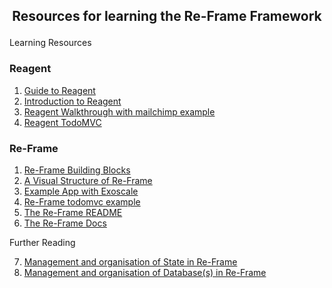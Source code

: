 ## <p align="center">Resources for learning the Re-Frame Framework</p>

Learning Resources

### Reagent 

1. [Guide to Reagent](https://purelyfunctional.tv/guide/reagent/)
2. [Introduction to Reagent](https://reagent-project.github.io/index.html)
3. [Reagent Walkthrough with mailchimp example](https://dhruvp.github.io/2015/02/23/mailchimip-clojure/)
4. [Reagent TodoMVC](http://todomvc.com/examples/reagent/)

### Re-Frame

1. [Re-Frame Building Blocks](https://purelyfunctional.tv/guide/re-frame-building-blocks/)
2. [A Visual Structure of Re-Frame](https://purelyfunctional.tv/guide/re-frame-a-visual-explanation/)
3. [Example App with Exoscale](https://www.exoscale.com/syslog/single-page-application-with-clojurescript-and-reframe/)
4. [Re-Frame todomvc example](https://github.com/Day8/re-frame/tree/master/examples/todomvc)
5. [The Re-Frame README](https://github.com/Day8/re-frame)
6. [The Re-Frame Docs](https://github.com/Day8/re-frame/tree/master/docs)

Further Reading

7. [Management and organisation of State in Re-Frame](https://purelyfunctional.tv/guide/state-in-re-frame/)
8. [Management and organisation of Database(s) in Re-Frame](https://purelyfunctional.tv/guide/database-structure-in-re-frame/)
